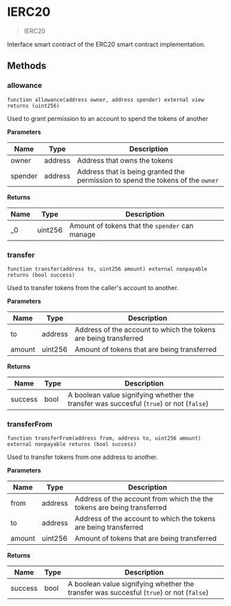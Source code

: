 # IERC20



> IERC20

Interface smart contract of the ERC20 smart contract implementation.



## Methods

### allowance

```solidity
function allowance(address owner, address spender) external view returns (uint256)
```

Used to grant permission to an account to spend the tokens of another



**Parameters**

| Name | Type | Description |
|---|---|---|
| owner | address | Address that owns the tokens |
| spender | address | Address that is being granted the permission to spend the tokens of the `owner` |

**Returns**

| Name | Type | Description |
|---|---|---|
| _0 | uint256 | Amount of tokens that the `spender` can manage |

### transfer

```solidity
function transfer(address to, uint256 amount) external nonpayable returns (bool success)
```

Used to transfer tokens from the caller&#39;s account to another.



**Parameters**

| Name | Type | Description |
|---|---|---|
| to | address | Address of the account to which the tokens are being transferred |
| amount | uint256 | Amount of tokens that are being transferred |

**Returns**

| Name | Type | Description |
|---|---|---|
| success | bool | A boolean value signifying whether the transfer was succesful (`true`) or not (`false`) |

### transferFrom

```solidity
function transferFrom(address from, address to, uint256 amount) external nonpayable returns (bool success)
```

Used to transfer tokens from one address to another.



**Parameters**

| Name | Type | Description |
|---|---|---|
| from | address | Address of the account from which the the tokens are being transferred |
| to | address | Address of the account to which the tokens are being transferred |
| amount | uint256 | Amount of tokens that are being transferred |

**Returns**

| Name | Type | Description |
|---|---|---|
| success | bool | A boolean value signifying whether the transfer was succesful (`true`) or not (`false`) |




